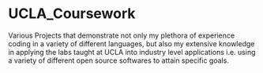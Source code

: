 # UCLA_Coursework
Various Projects that demonstrate not only my plethora of experience coding in a variety of different languages, but also my extensive knowledge in applying the labs taught at UCLA into industry level applications i.e. using a variety of different open source softwares to attain specific goals.
